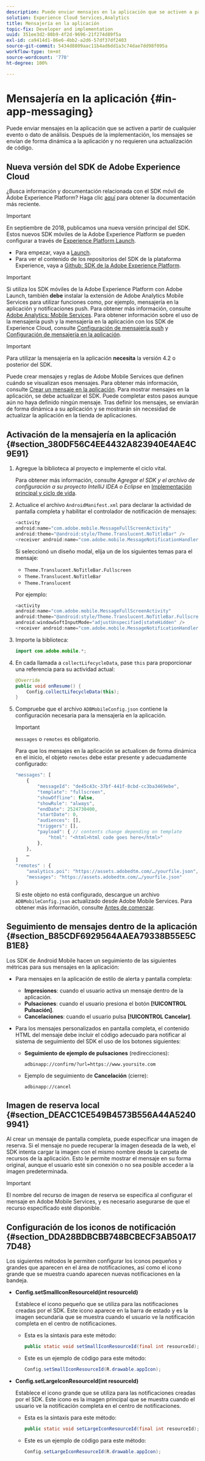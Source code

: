 ```yaml
---
description: Puede enviar mensajes en la aplicación que se activen a partir de cualquier evento o dato de análisis. Después de la implementación, los mensajes se envían de forma dinámica a la aplicación y no requieren una actualización de código.
solution: Experience Cloud Services,Analytics
title: Mensajería en la aplicación
topic-fix: Developer and implementation
uuid: 351ee3d2-80b9-4f2d-9696-21f274d89f5a
exl-id: ca9414d1-86e6-4bb2-a2d6-57df37df2403
source-git-commit: 5434d8809aac11b4ad6dd1a3c74dae7dd98f095a
workflow-type: tm+mt
source-wordcount: '770'
ht-degree: 100%

---
```


# Mensajería en la aplicación  {#in-app-messaging}

Puede enviar mensajes en la aplicación que se activen a partir de cualquier evento o dato de análisis. Después de la implementación, los mensajes se envían de forma dinámica a la aplicación y no requieren una actualización de código.

## Nueva versión del SDK de Adobe Experience Cloud

¿Busca información y documentación relacionada con el SDK móvil de Adobe Experience Platform? Haga clic [aquí](https://aep-sdks.gitbook.io/docs/) para obtener la documentación más reciente.

>[!IMPORTANT]
>
>En septiembre de 2018, publicamos una nueva versión principal del SDK. Estos nuevos SDK móviles de la Adobe Experience Platform se pueden configurar a través de [Experience Platform Launch](https://www.adobe.com/es/experience-platform/launch.html).

* Para empezar, vaya a [Launch](https://launch.adobe.com/).
* Para ver el contenido de los repositorios del SDK de la plataforma Experience, vaya a [Github: SDK de la Adobe Experience Platform](https://github.com/Adobe-Marketing-Cloud/acp-sdks).

>[!IMPORTANT]
>
> Si utiliza los SDK móviles de la Adobe Experience Platform con Adobe Launch, también **debe** instalar la extensión de Adobe Analytics Mobile Services para utilizar funciones como, por ejemplo, mensajería en la aplicación y notificaciones push. Para obtener más información, consulte [Adobe Analytics: Mobile Services](https://aep-sdks.gitbook.io/docs/using-mobile-extensions/adobe-analytics-mobile-services). Para obtener información sobre el uso de la mensajería push y la mensajería en la aplicación con los SDK de Experience Cloud, consulte [Configuración de mensajería push](https://aep-sdks.gitbook.io/docs/using-mobile-extensions/adobe-analytics-mobile-services#set-up-push-messaging) y [Configuración de mensajería en la aplicación](https://aep-sdks.gitbook.io/docs/using-mobile-extensions/adobe-analytics-mobile-services#set-up-in-app-messaging).

>[!IMPORTANT]
>
>Para utilizar la mensajería en la aplicación **necesita** la versión 4.2 o posterior del SDK.

Puede crear mensajes y reglas de Adobe Mobile Services que definen cuándo se visualizan esos mensajes. Para obtener más información, consulte [Crear un mensaje en la aplicación](/help/using/in-app-messaging/t-in-app-message/t-in-app-message.md). Para mostrar mensajes en la aplicación, se debe actualizar el SDK. Puede completar estos pasos aunque aún no haya definido ningún mensaje. Tras definir los mensajes, se enviarán de forma dinámica a su aplicación y se mostrarán sin necesidad de actualizar la aplicación en la tienda de aplicaciones.

## Activación de la mensajería en la aplicación {#section_380DF56C4EE4432A823940E4AE4C9E91}

1. Agregue la biblioteca al proyecto e implemente el ciclo vital.

   Para obtener más información, consulte *Agregar el SDK y el archivo de configuración a su proyecto IntelliJ IDEA o Eclipse* en [Implementación principal y ciclo de vida](/help/android/getting-started/dev-qs.md).

1. Actualice el archivo `AndroidManifest.xml` para declarar la actividad de pantalla completa y habilitar el controlador de notificación de mensajes:

   ```java
   <activity  
   android:name="com.adobe.mobile.MessageFullScreenActivity"  
   android:theme="@android:style/Theme.Translucent.NoTitleBar" /> 
   <receiver android:name="com.adobe.mobile.MessageNotificationHandler" />
   ```

   Si seleccionó un diseño modal, elija un de los siguientes temas para el mensaje:

   * `Theme.Translucent.NoTitleBar.Fullscreen`
   * `Theme.Translucent.NoTitleBar`
   * `Theme.Translucent`

   Por ejemplo:

   ```java
   <activity 
   android:name="com.adobe.mobile.MessageFullScreenActivity" 
   android:theme="@android:style/Theme.Translucent.NoTitleBar.Fullscreen" 
   android:windowSoftInputMode="adjustUnspecified|stateHidden" /> 
   <receiver android:name="com.adobe.mobile.MessageNotificationHandler" />
   ```

1. Importe la biblioteca:

   ```java
   import com.adobe.mobile.*;
   ```

1. En cada llamada a `collectLifecycleData`, pase `this` para proporcionar una referencia para su actividad actual:

   ```java
   @Override 
   public void onResume() { 
       Config.collectLifecycleData(this); 
   }
   ```

1. Compruebe que el archivo `ADBMobileConfig.json` contiene la configuración necesaria para la mensajería en la aplicación.

   >[!IMPORTANT]
   >
   >`messages` o `remotes` es obligatorio.

   Para que los mensajes en la aplicación se actualicen de forma dinámica en el inicio, el objeto `remotes` debe estar presente y adecuadamente configurado:

   ```js
   "messages": [ 
       { 
           "messageId": "de45c43c-37bf-441f-8cbd-cc3ba3469ebe", 
           "template": "fullscreen", 
           "showOffline": false, 
           "showRule": "always", 
           "endDate": 2524730400, 
           "startDate": 0, 
           "audiences": [], 
           "triggers": [], 
           "payload": { // contents change depending on template 
               "html": "<html>html code goes here</html>" 
           }, 
       }, 
       … 
   ] 
   "remotes" : { 
       "analytics.poi": "https://assets.adobedtm.com/…/yourfile.json", 
       "messages": "https://assets.adobedtm.com/…/yourfile.json" 
   }
   ```

   Si este objeto no está configurado, descargue un archivo `ADBMobileConfig.json` actualizado desde Adobe Mobile Services. Para obtener más información, consulte [Antes de comenzar](/help/android/getting-started/requirements.md).

## Seguimiento de mensajes dentro de la aplicación {#section_B85CDF6929564AAEA79338B55E5CB1E8}

Los SDK de Android Mobile hacen un seguimiento de las siguientes métricas para sus mensajes en la aplicación:

* Para mensajes en la aplicación de estilo de alerta y pantalla completa:

   * **Impresiones**: cuando el usuario activa un mensaje dentro de la aplicación.
   * **Pulsaciones**: cuando el usuario presiona el botón **[!UICONTROL Pulsación]**.
   * **Cancelaciones**: cuando el usuario pulsa **[!UICONTROL Cancelar]**.

* Para los mensajes personalizados en pantalla completa, el contenido HTML del mensaje debe incluir el código adecuado para notificar al sistema de seguimiento del SDK el uso de los botones siguientes:

   * **Seguimiento de ejemplo de pulsaciones** (redirecciones):

      `adbinapp://confirm/?url=https://www.yoursite.com`
   * Ejemplo de seguimiento de **Cancelación** (cierre):

      `adbinapp://cancel`

## Imagen de reserva local {#section_DEACC1CE549B4573B556A44A52409941}

Al crear un mensaje de pantalla completa, puede especificar una imagen de reserva. Si el mensaje no puede recuperar la imagen deseada de la web, el SDK intenta cargar la imagen con el mismo nombre desde la carpeta de recursos de la aplicación. Esto le permite mostrar el mensaje en su forma original, aunque el usuario esté sin conexión o no sea posible acceder a la imagen predeterminada.

>[!IMPORTANT]
>
>El nombre del recurso de imagen de reserva se especifica al configurar el mensaje en Adobe Mobile Services, y es necesario asegurarse de que el recurso especificado esté disponible.

## Configuración de los iconos de notificación {#section_DDA28BDBCBB748BCBECF3AB50A177D48}

Los siguientes métodos le permiten configurar los iconos pequeños y grandes que aparecen en el área de notificaciones, así como el icono grande que se muestra cuando aparecen nuevas notificaciones en la bandeja.

* **Config.setSmallIconResourceId(int resourceId)**

   Establece el icono pequeño que se utiliza para las notificaciones creadas por el SDK. Este icono aparece en la barra de estado y es la imagen secundaria que se muestra cuando el usuario ve la notificación completa en el centro de notificaciones.

   * Esta es la sintaxis para este método:

      ```java
      public static void setSmallIconResourceId(final int resourceId); 
      ```

   * Este es un ejemplo de código para este método:

      ```java
      Config.setSmallIconResourceId(R.drawable.appIcon);
      ```

* **Config.setLargeIconResourceId(int resourceId)**

   Establece el icono grande que se utiliza para las notificaciones creadas por el SDK. Este icono es la imagen principal que se muestra cuando el usuario ve la notificación completa en el centro de notificaciones.

   * Esta es la sintaxis para este método:

      ```java
      public static void setLargeIconResourceId(final int resourceId); 
      ```

   * Este es un ejemplo de código para este método:

      ```java
      Config.setLargeIconResourceId(R.drawable.appIcon); 
      ```
